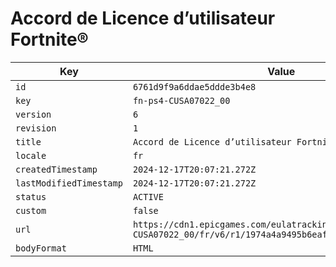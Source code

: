 # Accord de Licence d’utilisateur Fortnite®

| Key | Value |
| --- | ----- |
| `id` | `6761d9f9a6ddae5ddde3b4e8` |
| `key` | `fn-ps4-CUSA07022_00` |
| `version` | `6` |
| `revision` | `1` |
| `title` | `Accord de Licence d’utilisateur Fortnite®` |
| `locale` | `fr` |
| `createdTimestamp` | `2024-12-17T20:07:21.272Z` |
| `lastModifiedTimestamp` | `2024-12-17T20:07:21.272Z` |
| `status` | `ACTIVE` |
| `custom` | `false` |
| `url` | `https://cdn1.epicgames.com/eulatracking-download/fn-ps4-CUSA07022_00/fr/v6/r1/1974a4a9495b6eafda810644d6326acf.pdf` |
| `bodyFormat` | `HTML` |

